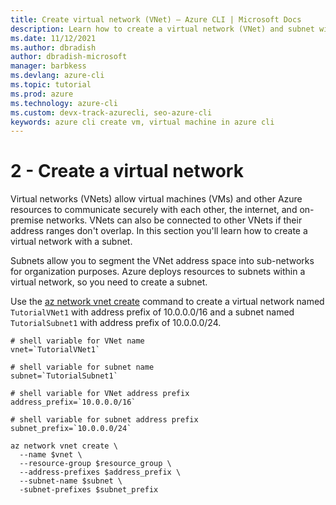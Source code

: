 ```yaml
---
title: Create virtual network (VNet) – Azure CLI | Microsoft Docs
description: Learn how to create a virtual network (VNet) and subnet with the Azure CLI .
ms.date: 11/12/2021
ms.author: dbradish
author: dbradish-microsoft
manager: barbkess
ms.devlang: azure-cli
ms.topic: tutorial
ms.prod: azure
ms.technology: azure-cli
ms.custom: devx-track-azurecli, seo-azure-cli
keywords: azure cli create vm, virtual machine in azure cli
---
```


# 2 - Create a virtual network

Virtual networks (VNets) allow virtual machines (VMs) and other Azure resources to communicate securely with each other, the internet, and on-premise networks. VNets can also be connected to other VNets if their address ranges don't overlap. In this section you'll learn how to create a virtual network with a subnet.

Subnets allow you to segment the VNet address space into sub-networks for organization purposes. Azure deploys resources to subnets within a virtual network, so you need to create a subnet.

Use the [az network vnet create](/cli/azure/network/vnet#az_network_vnet_create) command to create a virtual network named `TutorialVNet1` with address prefix of 10.0.0.0/16 and a subnet named `TutorialSubnet1` with address prefix of 10.0.0.0/24.

```azurecli-interactive
# shell variable for VNet name
vnet=`TutorialVNet1`

# shell variable for subnet name
subnet=`TutorialSubnet1`

# shell variable for VNet address prefix
address_prefix=`10.0.0.0/16`

# shell variable for subnet address prefix
subnet_prefix=`10.0.0.0/24`

az network vnet create \
  --name $vnet \
  --resource-group $resource_group \
  --address-prefixes $address_prefix \
  --subnet-name $subnet \
  -subnet-prefixes $subnet_prefix
```
